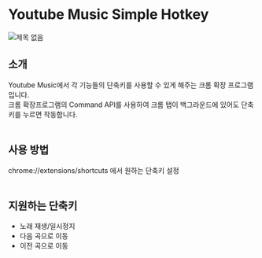 <!--[![Chrome Web Store](https://img.shields.io/chrome-web-store/v/확장프로그램ID)](https://chrome.google.com/webstore/detail/확장프로그램ID) -->



# Youtube Music Simple Hotkey

![제목 없음](https://github.com/user-attachments/assets/d99306d0-f793-4043-9ea9-69f821529521)

## 소개
Youtube Music에서 각 기능들의 단축키를 사용할 수 있게 해주는 크롬 확장 프로그램입니다. <br/>
크롬 확장프로그램의 Command API를 사용하여 크롬 탭이 백그라운드에 있어도 단축키를 누르면 작동합니다.
<br/><br/>

## 사용 방법
chrome://extensions/shortcuts 에서 원하는 단축키 설정
<br/><br/>

## 지원하는 단축키
- 노래 재생/일시정지
- 다음 곡으로 이동
- 이전 곡으로 이동
